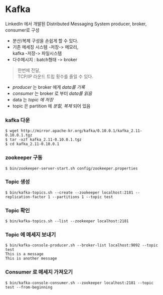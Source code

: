 # Kafka
LinkedIn 에서 개발된 Distributed Messaging System
producer, broker, consumer로 구성

- 분산/복제 구성을 손쉽게 할 수 있다.
- 기존 메세징 시스템  -저장->  메모리,<br />
  kafka  -저장->  파일시스템
- 다수메시지 : batch형태 -> broker
> 한번에 전달,<br />
  TCP/IP 라운드 트립 횟수를 줄일 수 있다.
- _producer_ 는 broker 에게 _data를 기록_
- _consumer_ 는 broker 로 부터 _data를 읽음_
- data 는 _topic 에 저장_
- topic 은 partition 에 _분할, 복제_ 되어 있음


### kafka 다운
```shell
$ wget http://mirror.apache-kr.org/kafka/0.10.0.1/kafka_2.11-0.10.0.1.tgz
$ tar -xzf kafka_2.11-0.10.0.1.tgz
$ cd kafka_2.11-0.10.0.1
```

### zookeeper 구동
```shell
$ bin/zookeeper-server-start.sh config/zookeeper.properties
```

### Topic 생성
```shell
$ bin/kafka-topics.sh --create --zookeeper localhost:2181 --replication-factor 1 --partitions 1 --topic test
```

### Topic 확인
```shell
$ bin/kafka-topics.sh --list --zookeeper localhost:2181
```

### Topic 에 메세지 보내기
```shell
$ bin/kafka-console-producer.sh --broker-list localhost:9092 --topic test
This is a message
This is another message
```

### Consumer 로 메세지 가져오기
```shell
$ bin/kafka-console-consumer.sh --zookeeper localhost:2181 --topic test --from-beginning
```
